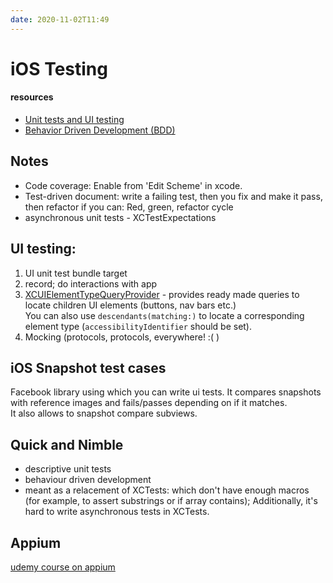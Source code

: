 ```yaml
---
date: 2020-11-02T11:49
---
```


# iOS Testing

#### resources
- [Unit tests and UI testing](https://www.raywenderlich.com/8458722-testing-in-ios)
- [Behavior Driven Development (BDD)](https://www.raywenderlich.com/5042-testing-using-a-bdd-framework)

## Notes

- Code coverage: Enable from 'Edit Scheme' in xcode.
- Test-driven document: write a failing test, then you fix and make it pass, then refactor if you can: Red, green, refactor cycle
- asynchronous unit tests - XCTestExpectations

## UI testing:
1. UI unit test bundle target
2. record; do interactions with app
3. [XCUIElementTypeQueryProvider](https://developer.apple.com/documentation/xctest/xcuielementtypequeryprovider) - provides ready made queries to locate children UI elements (buttons, nav bars etc.)  
You can also use `descendants(matching:)` to locate a corresponding element type (`accessibilityIdentifier` should be set).
4. Mocking (protocols, protocols, everywhere! :( )

## iOS Snapshot test cases
Facebook library using which you can write ui tests. It compares snapshots with reference images and fails/passes depending on if it matches.  
It also allows to snapshot compare subviews.

## Quick and Nimble
- descriptive unit tests
- behaviour driven development
- meant as a relacement of XCTests: which don't have enough macros (for example, to assert substrings or if array contains); Additionally, it's hard to write asynchronous tests in XCTests.

## Appium
[udemy course on appium](https://www.udemy.com/course/mobile-automation-using-appiumselenium-3/?utm_source=adwords&utm_medium=udemyads&utm_campaign=DSA_Catchall_la.EN_cc.INDIA&utm_content=deal4584&utm_term=_._ag_82569850245_._ad_437477497173_._kw__._de_c_._dm__._pl__._ti_dsa-485138043266_._li_1007748_._pd__._&matchtype=b)

